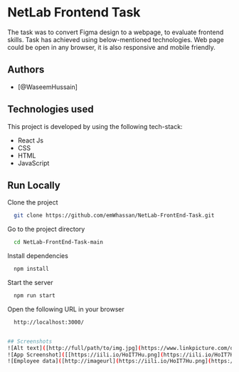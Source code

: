 
# NetLab Frontend Task

  The task was to convert Figma design to a webpage, to evaluate frontend skills. Task has achieved using below-mentioned technologies. Web page could be open in any   browser, it is also responsive and mobile friendly. 


## Authors

- [@WaseemHussain]


## Technologies used

This project is developed by using the following tech-stack:

- React Js
- CSS
- HTML
- JavaScript
    
## Run Locally

Clone the project

```bash
  git clone https://github.com/emWhassan/NetLab-FrontEnd-Task.git
```

Go to the project directory

```bash
  cd NetLab-FrontEnd-Task-main
```

Install dependencies

```bash
  npm install
```

Start the server

```bash
  npm run start
  ```
  
Open the following URL in your browser

```bash
  http://localhost:3000/ 


## Screenshots
![Alt text]([http://full/path/to/img.jpg](https://www.linkpicture.com/q/screencapture-localhost-3000-2022-12-13-15_31_10.png) "Optional title")
![App Screenshot]([[https://iili.io/HoIT7Hu.png](https://iili.io/HoIT7Hu.png](https://www.google.com/imgres?imgurl=https%3A%2F%2Faboutmonica.com%2Fmedia%2Fmonica-github-readme-edit.gif&imgrefurl=https%3A%2F%2Faboutmonica.com%2Fblog%2Fhow-to-create-a-github-profile-readme%2F&tbnid=lQC7D_Fsh7JZ0M&vet=12ahUKEwjm5-WS8fb7AhVMxosKHTg7Df0QMygLegUIARDbAQ..i&docid=-Z7Y8Ln82XtA6M&w=2878&h=1632&q=github%20readme%20add%20image&ved=2ahUKEwjm5-WS8fb7AhVMxosKHTg7Df0QMygLegUIARDbAQ))
![Employee data]([http://imageurl](https://iili.io/HoIT7Hu.png](https://iili.io/HoIT7Hu.png) "Employee Data title")

